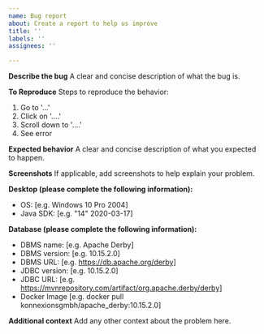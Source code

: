 ```yaml
---
name: Bug report
about: Create a report to help us improve
title: ''
labels: ''
assignees: ''

---
```


**Describe the bug**
A clear and concise description of what the bug is.

**To Reproduce**
Steps to reproduce the behavior:
1. Go to '...'
2. Click on '....'
3. Scroll down to '....'
4. See error

**Expected behavior**
A clear and concise description of what you expected to happen.

**Screenshots**
If applicable, add screenshots to help explain your problem.

**Desktop (please complete the following information):**
 - OS: [e.g. Windows 10 Pro 2004] 
 - Java SDK: [e.g. "14" 2020-03-17]

**Database (please complete the following information):**
 - DBMS name: [e.g. Apache Derby]
 - DBMS version: [e.g. 10.15.2.0]
 - DBMS URL: [e.g. https://db.apache.org/derby]
 - JDBC version: [e.g. 10.15.2.0]
 - JDBC URL: [e.g. https://mvnrepository.com/artifact/org.apache.derby/derby]
 - Docker Image [e.g. docker pull konnexionsgmbh/apache_derby:10.15.2.0]

**Additional context**
Add any other context about the problem here.
